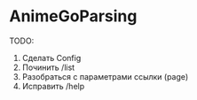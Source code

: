 # AnimeGoParsing
TODO:
1) Сделать Config
2) Починить /list
3) Разобраться с параметрами ссылки (page)
4) Исправить /help
